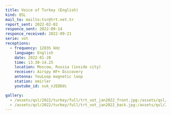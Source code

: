 ```yaml
---
title: Voice of Turkey (English)
kind: QSL
mail_to: mailto:tsr@trt.net.tr
report_sent: 2022-02-02
responce_sent: 2022-09-14
responce_received: 2022-09-21
serie: vot
receptions:
  - frequency: 12035 kHz
    language: English
    date: 2022-01-28
    time: 13.30-14.25
    location: Moscow, Russia (inside city)
    receiver: Airspy HF+ Discovery
    antenna: YouLoop magnetic loop
    station: emirler
    youtube_id: suk_nJEDDdc

gallery:
  - /assets/qsl/2022/turkey/full/trt_vot_jan2022_front.jpg:/assets/qsl/2022/turkey/small/trt_vot_jan2022_front.jpg
  - /assets/qsl/2022/turkey/full/trt_vot_jan2022_back.jpg:/assets/qsl/2022/turkey/small/trt_vot_jan2022_back.jpg
---
```

